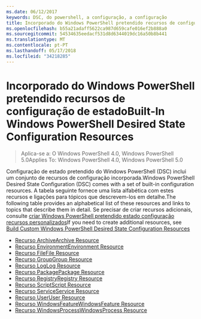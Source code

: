 ```yaml
---
ms.date: 06/12/2017
keywords: DSC, do powershell, a configuração, a configuração
title: Incorporado do Windows PowerShell pretendido recursos de configuração de estado
ms.openlocfilehash: b55a21adaff5622ca987d659cafe016ef2b888a0
ms.sourcegitcommit: 54534635eedacf531d8d6344019dc16a50b8b441
ms.translationtype: MT
ms.contentlocale: pt-PT
ms.lasthandoff: 05/17/2018
ms.locfileid: "34218285"
---
```

# <a name="built-in-windows-powershell-desired-state-configuration-resources"></a><span data-ttu-id="5dd79-103">Incorporado do Windows PowerShell pretendido recursos de configuração de estado</span><span class="sxs-lookup"><span data-stu-id="5dd79-103">Built-In Windows PowerShell Desired State Configuration Resources</span></span>

> <span data-ttu-id="5dd79-104">Aplica-se a: O Windows PowerShell 4.0, Windows PowerShell 5.0</span><span class="sxs-lookup"><span data-stu-id="5dd79-104">Applies To: Windows PowerShell 4.0, Windows PowerShell 5.0</span></span>

<span data-ttu-id="5dd79-105">Configuração de estado pretendido do Windows PowerShell (DSC) inclui um conjunto de recursos de configuração incorporada.</span><span class="sxs-lookup"><span data-stu-id="5dd79-105">Windows PowerShell Desired State Configuration (DSC) comes with a set of built-in configuration resources.</span></span> <span data-ttu-id="5dd79-106">A tabela seguinte fornece uma lista alfabética com estes recursos e ligações para tópicos que descrevem-los em detalhe.</span><span class="sxs-lookup"><span data-stu-id="5dd79-106">The following table provides an alphabetical list of these resources and links to topics that describe them in detail.</span></span> <span data-ttu-id="5dd79-107">Se precisar de criar recursos adicionais, consulte [criar Windows PowerShell pretendido estado configuração recursos personalizados](authoringResource.md)</span><span class="sxs-lookup"><span data-stu-id="5dd79-107">If you need to create additional resources, see [Build Custom Windows PowerShell Desired State Configuration Resources](authoringResource.md)</span></span>

* [<span data-ttu-id="5dd79-108">Recurso Archive</span><span class="sxs-lookup"><span data-stu-id="5dd79-108">Archive Resource</span></span>](archiveResource.md)
* [<span data-ttu-id="5dd79-109">Recurso Environment</span><span class="sxs-lookup"><span data-stu-id="5dd79-109">Environment Resource</span></span>](environmentResource.md)
* [<span data-ttu-id="5dd79-110">Recurso File</span><span class="sxs-lookup"><span data-stu-id="5dd79-110">File Resource</span></span>](fileResource.md)
* [<span data-ttu-id="5dd79-111">Recurso Group</span><span class="sxs-lookup"><span data-stu-id="5dd79-111">Group Resource</span></span>](groupResource.md)
* [<span data-ttu-id="5dd79-112">Recurso Log</span><span class="sxs-lookup"><span data-stu-id="5dd79-112">Log Resource</span></span>](logResource.md)
* [<span data-ttu-id="5dd79-113">Recurso Package</span><span class="sxs-lookup"><span data-stu-id="5dd79-113">Package Resource</span></span>](packageResource.md)
* [<span data-ttu-id="5dd79-114">Recurso Registry</span><span class="sxs-lookup"><span data-stu-id="5dd79-114">Registry Resource</span></span>](registryResource.md)
* [<span data-ttu-id="5dd79-115">Recurso Script</span><span class="sxs-lookup"><span data-stu-id="5dd79-115">Script Resource</span></span>](scriptResource.md)
* [<span data-ttu-id="5dd79-116">Recurso Service</span><span class="sxs-lookup"><span data-stu-id="5dd79-116">Service Resource</span></span>](serviceResource.md)
* [<span data-ttu-id="5dd79-117">Recurso User</span><span class="sxs-lookup"><span data-stu-id="5dd79-117">User Resource</span></span>](userResource.md)
* [<span data-ttu-id="5dd79-118">Recurso WindowsFeature</span><span class="sxs-lookup"><span data-stu-id="5dd79-118">WindowsFeature Resource</span></span>](windowsfeatureResource.md)
* [<span data-ttu-id="5dd79-119">Recurso WindowsProcess</span><span class="sxs-lookup"><span data-stu-id="5dd79-119">WindowsProcess Resource</span></span>](windowsProcessResource.md)